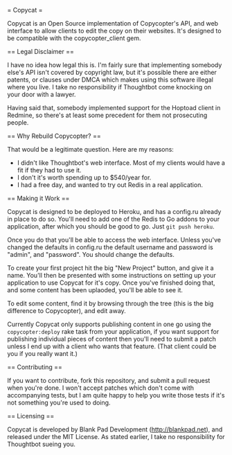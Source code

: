 = Copycat =

Copycat is an Open Source implementation of Copycopter's API, and web interface to allow clients to
edit the copy on their websites. It's designed to be compatible with the copycopter_client gem.

== Legal Disclaimer ==

I have no idea how legal this is. I'm fairly sure that implementing somebody else's API isn't covered
by copyright law, but it's possible there are either patents, or clauses under DMCA which makes using
this software illegal where you live. I take no responsibility if Thoughtbot come knocking on your door
with a lawyer.

Having said that, somebody implemented support for the Hoptoad client in Redmine, so there's at least some
precedent for them not prosecuting people.

== Why Rebuild Copycopter? ==

That would be a legitimate question. Here are my reasons:

* I didn't like Thoughtbot's web interface. Most of my clients would have a fit if they had to use it.
* I don't it's worth spending up to $540/year for.
* I had a free day, and wanted to try out Redis in a real application.

== Making it Work ==

Copycat is designed to be deployed to Heroku, and has a config.ru already in place to do so. You'll need to
add one of the Redis to Go addons to your application, after which you should be good to go. Just `git push heroku`.

Once you do that you'll be able to access the web interface. Unless you've changed the defaults in config.ru the default
username and password is "admin", and "password". You should change the defaults.

To create your first project hit the big "New Project" button, and give it a name. You'll then be presented with some
instructions on setting up your application to use Copycat for it's copy. Once you've finished doing that, and some content
has been uplaoded, you'll be able to see it.

To edit some content, find it by browsing through the tree (this is the big difference to Copycopter), and edit away.

Currently Copycat only supports publishing content in one go using the `copycopter:deploy` rake task from your application, if
you want support for publishing individual pieces of content then you'll need to submit a patch unless I end up with a client who
wants that feature. (That client could be you if you really want it.)

== Contributing ==

If you want to contribute, fork this repository, and submit a pull request when you're done. I won't accept patches which don't
come with accompanying tests, but I am quite happy to help you write those tests if it's not something you're used to doing.

== Licensing ==

Copycat is developed by Blank Pad Development (http://blankpad.net), and released under the MIT License. As stated earlier, I
take no responsibility for Thoughtbot sueing you.
